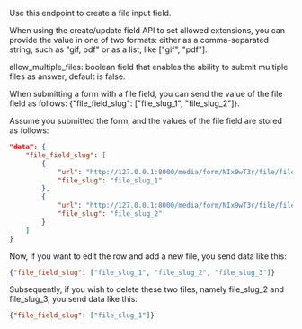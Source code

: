 Use this endpoint to create a file input field.


When using the create/update field API to set allowed extensions, you can provide the value in one of two formats: either as a comma-separated string, such as "gif, pdf" or as a list, like ["gif", "pdf"].

allow_multiple_files: boolean field that enables the ability to submit multiple files as answer, default is false.

When submitting a form with a file field, you can send the value of the file field as follows: 
{"file_field_slug": ["file_slug_1", "file_slug_2"]}.


Assume you submitted the form, and the values of the file field are stored as follows:

``` json
"data": {
    "file_field_slug": [
        {
            "url": "http://127.0.0.1:8000/media/form/NIx9wT3r/file/file_slug_1/egSRPnzyd3ac59a2-aabc-4062-9e22-0b53baf93508.jpg",
            "file_slug": "file_slug_1"
        },
        {
            "url": "http://127.0.0.1:8000/media/form/NIx9wT3r/file/file_slug_2/9ybGRj9Dd6e6cc28-0266-4958-bf01-3e0751b2e155.jpg",
            "file_slug": "file_slug_2"
        }
    ]
}
```

Now, if you want to edit the row and add a new file, you send data like this:

``` json
{"file_field_slug": ["file_slug_1", "file_slug_2", "file_slug_3"]}
```


Subsequently, if you wish to delete these two files, namely file_slug_2 and file_slug_3, you send data like this:

``` json
{"file_field_slug": ["file_slug_1"]}
```

